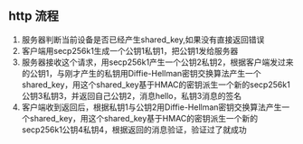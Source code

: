 ## http 流程

1. 服务器判断当前设备是否已经产生shared_key,如果没有直接返回错误
2. 客户端用secp256k1生成一个公钥1私钥1，把公钥1发给服务器
3. 服务器接收这个请求，用secp256k1产生一个公钥2私钥2，根据客户端发过来的公钥1，与刚才产生的私钥用Diffie-Hellman密钥交换算法产生一个shared_key，用这个shared_key基于HMAC的密钥派生一个新的secp256k1公钥3私钥3，并返回自己公钥2，消息hello，私钥3消息的签名
4. 客户端收到返回后，根据私钥1与公钥2用Diffie-Hellman密钥交换算法产生一个shared_key，用这个shared_key基于HMAC的密钥派生一个新的secp256k1公钥4私钥4，根据返回的消息验证，验证过了就成功
